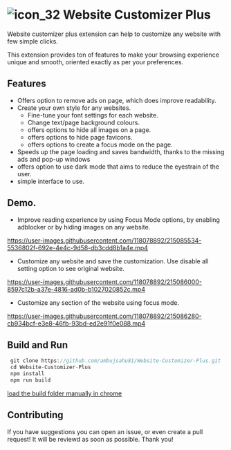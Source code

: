 
# ![icon_32](https://user-images.githubusercontent.com/118078892/213908738-9b5ac0a4-e8d7-424b-a5c0-0b740328246d.png) Website Customizer Plus 


Website customizer plus extension can help to customize any website with few simple clicks.

This extension provides ton of features to make your browsing experience unique and smooth, oriented exactly as per your preferences.

## Features
- Offers option to remove ads on page, which does improve readability.
- Create your own style for any websites.
  - Fine-tune your font settings for each website.
  - Change text/page background colours.
  - offers options to hide all images on a page.
  - offers options to hide page favicons.
  - offers options to create a focus mode on the page.
- Speeds up the page loading and saves bandwidth, thanks to the missing ads and pop-up windows
- offers option to use dark mode that aims to reduce the eyestrain of the user.
- simple interface to use.

## Demo.

- Improve reading experience by using Focus Mode options, by enabling adblocker or by hiding images on any website.



 https://user-images.githubusercontent.com/118078892/215085534-5536802f-692e-4e4c-9d58-db3cdd8b1a4e.mp4

- Customize any website and save the customization. Use disable all setting option to see original website.



https://user-images.githubusercontent.com/118078892/215086000-8597c12b-a37e-4816-ad0b-b1027020852c.mp4


- Customize any section of the website using focus mode.





https://user-images.githubusercontent.com/118078892/215086280-cb934bcf-e3e8-46fb-93bd-ed2e91f0e088.mp4








## Build and Run
```js
 git clone https://github.com/ambujsahu81/Website-Customizer-Plus.git
 cd Website-Customizer-Plus
 npm install
 npm run build 
```
[load the build folder manually in chrome](https://github.com/ambujsahu81/Website-Customizer-Plus)

## Contributing
If you have suggestions you can open an issue, or even create a pull request! It will be reviewd as soon as possible. Thank you!


